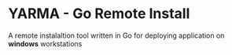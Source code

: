 <!-- https://github.com/hirochachacha/go-smb2 -->

<!-- Yet Another Remote Management Application (YARMA) -->


# YARMA - Go Remote Install

A remote instalaltion tool written in Go for deploying application on **windows** workstations

